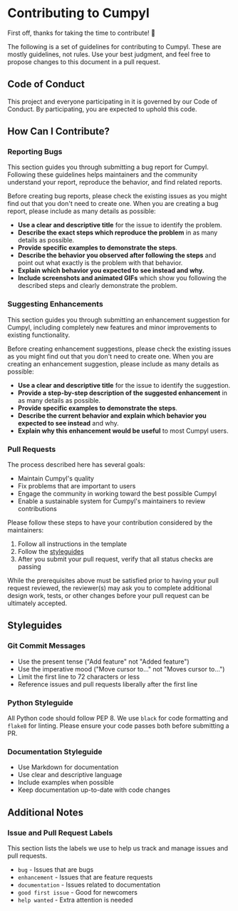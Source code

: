 # Contributing to Cumpyl

First off, thanks for taking the time to contribute! 🎉

The following is a set of guidelines for contributing to Cumpyl. These are mostly guidelines, not rules. Use your best judgment, and feel free to propose changes to this document in a pull request.

## Code of Conduct

This project and everyone participating in it is governed by our Code of Conduct. By participating, you are expected to uphold this code.

## How Can I Contribute?

### Reporting Bugs

This section guides you through submitting a bug report for Cumpyl. Following these guidelines helps maintainers and the community understand your report, reproduce the behavior, and find related reports.

Before creating bug reports, please check the existing issues as you might find out that you don't need to create one. When you are creating a bug report, please include as many details as possible:

* **Use a clear and descriptive title** for the issue to identify the problem.
* **Describe the exact steps which reproduce the problem** in as many details as possible.
* **Provide specific examples to demonstrate the steps**.
* **Describe the behavior you observed after following the steps** and point out what exactly is the problem with that behavior.
* **Explain which behavior you expected to see instead and why.**
* **Include screenshots and animated GIFs** which show you following the described steps and clearly demonstrate the problem.

### Suggesting Enhancements

This section guides you through submitting an enhancement suggestion for Cumpyl, including completely new features and minor improvements to existing functionality.

Before creating enhancement suggestions, please check the existing issues as you might find out that you don't need to create one. When you are creating an enhancement suggestion, please include as many details as possible:

* **Use a clear and descriptive title** for the issue to identify the suggestion.
* **Provide a step-by-step description of the suggested enhancement** in as many details as possible.
* **Provide specific examples to demonstrate the steps**.
* **Describe the current behavior and explain which behavior you expected to see instead** and why.
* **Explain why this enhancement would be useful** to most Cumpyl users.

### Pull Requests

The process described here has several goals:

* Maintain Cumpyl's quality
* Fix problems that are important to users
* Engage the community in working toward the best possible Cumpyl
* Enable a sustainable system for Cumpyl's maintainers to review contributions

Please follow these steps to have your contribution considered by the maintainers:

1. Follow all instructions in the template
2. Follow the [styleguides](#styleguides)
3. After you submit your pull request, verify that all status checks are passing

While the prerequisites above must be satisfied prior to having your pull request reviewed, the reviewer(s) may ask you to complete additional design work, tests, or other changes before your pull request can be ultimately accepted.

## Styleguides

### Git Commit Messages

* Use the present tense ("Add feature" not "Added feature")
* Use the imperative mood ("Move cursor to..." not "Moves cursor to...")
* Limit the first line to 72 characters or less
* Reference issues and pull requests liberally after the first line

### Python Styleguide

All Python code should follow PEP 8. We use `black` for code formatting and `flake8` for linting. Please ensure your code passes both before submitting a PR.

### Documentation Styleguide

* Use Markdown for documentation
* Use clear and descriptive language
* Include examples when possible
* Keep documentation up-to-date with code changes

## Additional Notes

### Issue and Pull Request Labels

This section lists the labels we use to help us track and manage issues and pull requests.

* `bug` - Issues that are bugs
* `enhancement` - Issues that are feature requests
* `documentation` - Issues related to documentation
* `good first issue` - Good for newcomers
* `help wanted` - Extra attention is needed